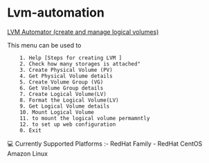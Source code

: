 # Lvm-automation
[LVM Automator (create and manage logical volumes)](https://www.linkedin.com/posts/parthanaboina-praveen_iiecbylw-vimaldaga-righteducation-activity-6836402090080911360-hw9M?utm_source=linkedin_share&utm_medium=member_desktop_web
) 


This menu can be used to

        1. Help [Steps for creating LVM ]
        2. Check how many storages is attached"
        3. Create Physical Volume (PV)
        4. Get Physical Volume details
        5. Create Volume Group (VG)
        6. Get Volume Group details
        7. Create Logical Volume(LV)
        8. Format the Logical Volume(LV)
        9. Get Logical Volume details
        10. Mount Logical Volume
        11. to mount the logical volume permamntly
        12. to set up web configuration 
        0. Exit
💻 Currently Supported Platforms :-
  RedHat Family -
    RedHat
    CentOS
    Amazon Linux
